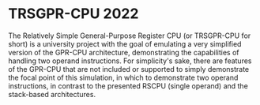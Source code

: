 # TRSGPR-CPU 2022
The Relatively Simple General-Purpose Register CPU (or TRSGPR-CPU for short) is a university project with the goal of emulating a very simplified version of the GPR-CPU architecture, demonstrating the capabilities of handling two operand instructions. For simplicity's sake, there are features of the GPR-CPU that are not included or supported to simply demonstrate the focal point of this simulation, in which to demonstrate two operand instructions, in contrast to the presented RSCPU (single operand) and the stack-based architectures.
